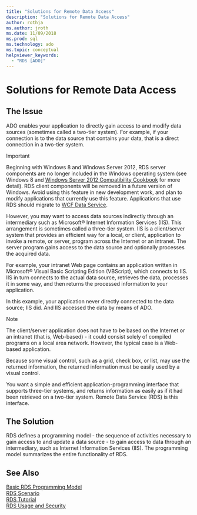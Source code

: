 ```yaml
---
title: "Solutions for Remote Data Access"
description: "Solutions for Remote Data Access"
author: rothja
ms.author: jroth
ms.date: 11/09/2018
ms.prod: sql
ms.technology: ado
ms.topic: conceptual
helpviewer_keywords:
  - "RDS [ADO]"
---
```

# Solutions for Remote Data Access
## The Issue  
 ADO enables your application to directly gain access to and modify data sources (sometimes called a two-tier system). For example, if your connection is to the data source that contains your data, that is a direct connection in a two-tier system.  
  
> [!IMPORTANT]
>  Beginning with Windows 8 and Windows Server 2012, RDS server components are no longer included in the Windows operating system (see Windows 8 and [Windows Server 2012 Compatibility Cookbook](https://www.microsoft.com/download/details.aspx?id=27416) for more detail). RDS client components will be removed in a future version of Windows. Avoid using this feature in new development work, and plan to modify applications that currently use this feature. Applications that use RDS should migrate to [WCF Data Service](/dotnet/framework/wcf/).  
  
 However, you may want to access data sources indirectly through an intermediary such as Microsoft® Internet Information Services (IIS). This arrangement is sometimes called a three-tier system. IIS is a client/server system that provides an efficient way for a local, or client, application to invoke a remote, or server, program across the Internet or an intranet. The server program gains access to the data source and optionally processes the acquired data.  
  
 For example, your intranet Web page contains an application written in Microsoft® Visual Basic Scripting Edition (VBScript), which connects to IIS. IIS in turn connects to the actual data source, retrieves the data, processes it in some way, and then returns the processed information to your application.  
  
 In this example, your application never directly connected to the data source; IIS did. And IIS accessed the data by means of ADO.  
  
> [!NOTE]
>  The client/server application does not have to be based on the Internet or an intranet (that is, Web-based) - it could consist solely of compiled programs on a local area network. However, the typical case is a Web-based application.  
  
 Because some visual control, such as a grid, check box, or list, may use the returned information, the returned information must be easily used by a visual control.  
  
 You want a simple and efficient application-programming interface that supports three-tier systems, and returns information as easily as if it had been retrieved on a two-tier system. Remote Data Service (RDS) is this interface.  
  
## The Solution  
 RDS defines a programming model - the sequence of activities necessary to gain access to and update a data source - to gain access to data through an intermediary, such as Internet Information Services (IIS). The programming model summarizes the entire functionality of RDS.  
  
## See Also  
 [Basic RDS Programming Model](./basic-rds-programming-model.md)   
 [RDS Scenario](./rds-scenario.md)   
 [RDS Tutorial](./rds-tutorial.md)   
 [RDS Usage and Security](./rds-usage-and-security.md)